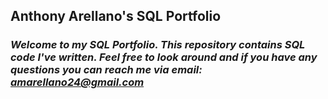 ## Anthony Arellano's SQL Portfolio

### ***Welcome to my SQL Portfolio. This repository contains SQL code I've written. Feel free to look around and if you have any questions you can reach me via email: amarellano24@gmail.com***
